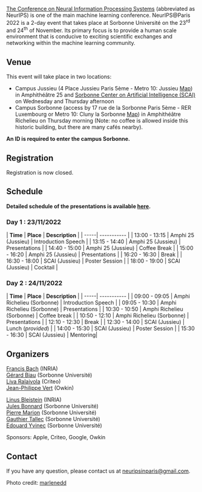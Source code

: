 <a href="https://nips.cc/">The Conference on Neural Information Processing Systems</a> (abbreviated as NeurIPS) is one of the main machine learning conference. NeurIPS@Paris 2022 is a 2-day event that takes place at Sorbonne Université on the 23<sup>rd</sup> and 24<sup>th</sup> of November. Its primary focus is to provide a human scale environment that is conducive to exciting scientific exchanges and networking within the machine learning community. 

## Venue

This event will take place in two locations: 
<ul>
	<li> Campus Jussieu (4 Place Jussieu Paris 5ème - Metro 10: Jussieu <a href="docs/assets/plan_neurips2022v2.jpg"> Map</a>) in Amphithéâtre 25 and <a href="https://scai.sorbonne-universite.fr">Sorbonne Center on Artificial Intelligence (SCAI)</a> on Wednesday and Thursday afternoon </li>
	<li> Campus Sorbonne (access by 17 rue de la Sorbonne Paris 5ème - RER Luxembourg or Metro 10: Cluny la Sorbonne <a href="docs/assets/sorbonne.png">Map</a>) in Amphithéâtre Richelieu on Thursday morning (Note: no coffee is allowed inside this historic building, but there are many cafés nearby). </li>
</ul>

**An ID is required to enter the campus Sorbonne.**

<!---
![map](/docs/assets/plan_neurips2022v2.jpg)
![map](/docs/assets/sorbonne.png)
--->

## Registration

Registration is now closed.

## Schedule

**Detailed schedule of the presentations is available [here](https://docs.google.com/spreadsheets/d/1ww7IBYRAGV4p4mjcg1i3hpU21kEmP5pdj30N_ewnIJY/edit?usp=sharing).**

### Day 1 : 23/11/2022

| **Time** | **Place** | **Description** |
| -----| ----------- |
| 13:00 - 13:15 | Amphi 25 (Jussieu) |  Introduction Speech |
| 13:15 - 14:40 | Amphi 25 (Jussieu) | Presentations |
| 14:40 - 15:00 | Amphi 25 (Jussieu) | Coffee Break |
| 15:00 - 16:20 | Amphi 25 (Jussieu) | Presentations |
| 16:20 - 16:30 | Break |
| 16:30 - 18:00 | SCAI (Jussieu) | Poster Session |
| 18:00 - 19:00 | SCAI (Jussieu) | Cocktail |

### Day 2 : 24/11/2022


| **Time** | **Place** | **Description** |
| -----| ----------- |
| 09:00 - 09:05 | Amphi Richelieu (Sorbonne) | Introduction Speech |
| 09:05 - 10:30 | Amphi Richelieu (Sorbonne) | Presentations |
| 10:30 - 10:50 | Amphi Richelieu (Sorbonne) | Coffee break |
| 10:50 - 12:10 | Amphi Richelieu (Sorbonne) | Presentations |
| 12:10 - 12:30 | Break |
| 12:30 - 14:00 | SCAI (Jussieu) | Lunch (_provided_) |
| 14:00 - 15:30 | SCAI (Jussieu) | Poster Session |
| 15:30 - 16:30 | SCAI (Jussieu) | Mentoring|

<!---
## Covid regulations

**In order to access the conference, people need to comply with the regulation of Sorbonne Université and be equipped with a “pass sanitaire”.** You therefore need to be able to present a vaccination certificate or up to date negative test certificate or proof of having recovered from Covid. More information on this [here](https://www.gouvernement.fr/info-coronavirus).
-->

## Organizers

[Francis Bach](https://www.di.ens.fr/~fbach/) (INRIA) <br>
[Gérard Biau](https://www.lpsm.paris/pageperso/biau/) (Sorbonne Université)<br>
[Liva Ralaivola](https://pageperso.lif.univ-mrs.fr/~liva.ralaivola/doku.php) (Criteo) <br>
[Jean-Philippe Vert](https://members.cbio.mines-paristech.fr/~jvert/) (Owkin)

[Linus Bleistein](https://team.inria.fr/heka/team-members/bleistein/) (INRIA)<br>
[Jules Bonnard](https://www.isir.upmc.fr/personnel/bonnard/) (Sorbonne Université)<br>
[Pierre Marion](https://pierremarion23.github.io) (Sorbonne Université)<br>
[Gauthier Tallec](https://www.isir.upmc.fr/personnel/tallec/) (Sorbonne Université)<br>
[Edouard Yvinec](https://www.isir.upmc.fr/personnel/yvinec/) (Sorbonne Université)

Sponsors: Apple, Criteo, Google, Owkin

## Contact

If you have any question, please contact us at [neuripsinparis@gmail.com](mailto:neuripsinparis@gmail.com).


Photo credit: [marlenedd](https://www.flickr.com/photos/24241643@N00/49478118648)
